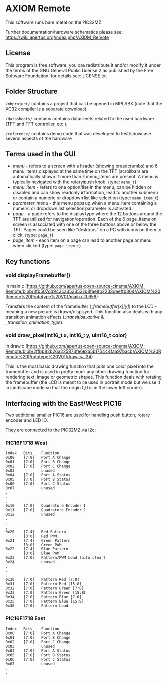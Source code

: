 # AXIOM Remote
This software runs bare metal on the PIC32MZ. 

Further documentation/hardware schematics please see:
https://wiki.apertus.org/index.php/AXIOM_Remote
 
## License
This program is free software; you can redistribute it and/or modify
it under the terms of the GNU General Public License 2 as published 
by the Free Software Foundation.
for details see: LICENSE.txt

## Folder Structure
```/nbproject/``` contains a project that can be opened in MPLABX (note that the XC32 compiler is a separate download).

```/datasheets/``` contains contains datasheets related to the used hardware (TFT and TFT controller, etc.).

```/reference/``` contains demo code that was developed to test/showcase several aspects of the hardware

## Terms used in the GUI
* *menu* - refers to a screen with a header (showing breadcrumbs) and 6 menu_items displayed at the same time on the TFT (scrollbars are automatically shown if more than 6 menu_items are present. A menu is typically navigated with the rotary/push knob.  (type: ```menu_t```)
* *menu_item* - refers to one option/line in the menu, can be hidden or disabled and can show readonly information, lead to another submenu or contain a numeric or dropdown list like selection (type: ```menu_item_t```)
* *parameter_menu* - this menu pops up when a menu_item containing a numeric or dropdown list selection parameter is activated.
* *page* -  a page refers to the display type where the 12 buttons around the TFT are utilized for navigation/operation. Each of the 6 page_items on screen is associated with one of the three buttons above or below the TFT. Pages could be seen like "desktops" on a PC with icons on them to click. (type: ```page_t```)
* *page_item* - each item on a page can lead to another page or menu when clicked (type: ```page_item_t```)

## Key functions

### void displayFramebuffer()
in main.c (https://github.com/apertus-open-source-cinema/AXIOM-Remote/blob/3fb507dd943ca3533536b8fae8b2233deeffb364/AXIOM%20Remote%20Prototype%20V01/main.c#L658)

Transfers the content of the framebuffer (*_framebuffer[x][y]*) to the LCD - meaning a new picture is drawn/displayed.
This function also deals with any transition animation effects (*_transition_active* & *_transition_animation_type*).

### void draw_pixel(int16_t x, int16_t y, uint16_t color)
in draw.c (https://github.com/apertus-open-source-cinema/AXIOM-Remote/blob/2ffbb82b26a225873fe662a5b175444faa97bacb/AXIOM%20Remote%20Prototype%20V01/draw.c#L34)

This is the most basic drawing function that puts one color pixel into the framebuffer and is used in pretty much any other drawing function for rendering text, image or geometric shapes. This function deals with rotating the framebuffer (the LCD is meant to be used in portrait mode but we use it in landscape mode so that the origin 0,0 is in the lower left corner).

## Interfacing with the East/West PIC16
Two additional smaller PIC16 are used for handling push button, rotary encoder and LED IO.

They are connected to the PIC32MZ via i2c:
### PIC16F1718 West
    Index   Bits    Function
    0x00    [7:0]   Port A Change
    0x01    [7:0]   Port B Change
    0x02    [7:0]   Port C Change
    0x03            unused
    0x04    [7:0]   Port A Status
    0x05    [7:0]   Port B Status
    0x06    [7:0]   Port C Status
    0x07            unused
    .
    .
    .
    0x10    [7:0]   Quadrature Encoder 1
    0x11    [7:0]   Quadrature Encoder 2
    0x12            unused
    .
    .
    .
    0x20    [7:4]   Red Pattern
            [3:0]   Red PWM
    0x21    [7:4]   Green Pattern
            [3:0]   Green PWM
    0x22    [7:4]   Blue Pattern
            [3:0]   Blue PWM
    0x23    [7:0]   Pattern/PWM Load (auto clear)
    0x24            unused
    .
    .
    .
    0x30    [7:0]   Pattern Red [7:0]
    0x31    [7:0]   Pattern Red [15:8]
    0x32    [7:0]   Pattern Green [7:0]
    0x33    [7:0]   Pattern Green [15:8]
    0x34    [7:0]   Pattern Blue [7:0]
    0x35    [7:0]   Pattern Blue [15:8]
    0x36    [7:0]   Pattern Load

### PIC16F1718 East
    Index   Bits    Function
    0x00    [7:0]   Port A Change
    0x01    [7:0]   Port B Change
    0x02    [7:0]   Port C Change
    0x03            unused
    0x04    [7:0]   Port A Status
    0x05    [7:0]   Port B Status
    0x06    [7:0]   Port C Status
    0x07            unused
    .
    .
    .
